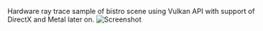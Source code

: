 Hardware ray trace sample of bistro scene using Vulkan API with support of DirectX and Metal later on. 
![Screenshot](https://github.com/user-attachments/assets/e19878b1-0900-478f-aef6-1ac968981364)

